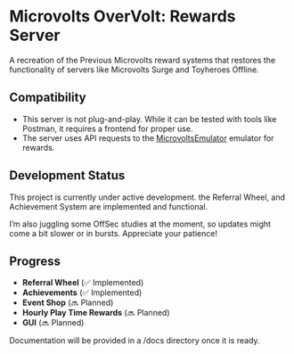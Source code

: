 # Microvolts OverVolt: Rewards Server

A recreation of the Previous Microvolts reward systems that restores the functionality of servers like Microvolts Surge and Toyheroes Offline. 

## Compatibility
-  This server is not plug-and-play. While it can be tested with tools like Postman, it requires a frontend for proper use.    
-  The server uses API requests to the [MicrovoltsEmulator](https://github.com/SoWeBegin/MicrovoltsEmulator) emulator for rewards. 

## Development Status

This project is currently under active development. the Referral Wheel, and Achievement System are implemented and functional.

I’m also juggling some OffSec studies at the moment, so updates might come a bit slower or in bursts. Appreciate your patience!

## Progress

- **Referral Wheel** (✅ Implemented)
- **Achievements** (✅ Implemented)
- **Event Shop** (🔜 Planned)
- **Hourly Play Time Rewards** (🔜 Planned)
- **GUI** (🔜 Planned)

Documentation will be provided in a /docs directory once it is ready.
